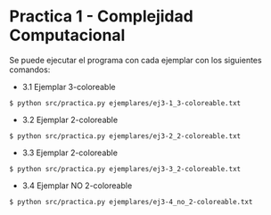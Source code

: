 # Practica 1 - Complejidad Computacional

Se puede ejecutar el programa con cada ejemplar con los siguientes comandos:

- 3.1 Ejemplar 3-coloreable

```
$ python src/practica.py ejemplares/ej3-1_3-coloreable.txt
```

- 3.2 Ejemplar 2-coloreable

```
$ python src/practica.py ejemplares/ej3-2_2-coloreable.txt
```

- 3.3 Ejemplar 2-coloreable

```
$ python src/practica.py ejemplares/ej3-3_2-coloreable.txt
```

- 3.4 Ejemplar NO 2-coloreable

```
$ python src/practica.py ejemplares/ej3-4_no_2-coloreable.txt
```
